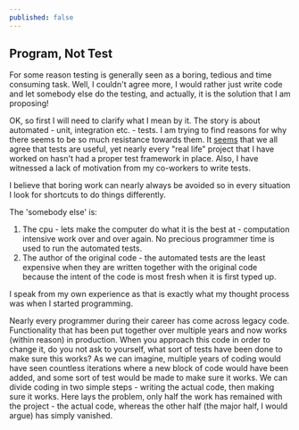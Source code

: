 ```yaml
---
published: false
---
```

## Program, Not Test

For some reason testing is generally seen as a boring, tedious and time consuming task. Well, I couldn't agree more, I would rather just write code and let somebody else do the testing, and actually, it is the solution that I am proposing!

OK, so first I will need to clarify what I mean by it. The story is about automated - unit, integration etc.  - tests. I am trying to find reasons for why there seems to be so much resistance towards them. It [seems](https://stackoverflow.com/questions/67299/is-unit-testing-worth-the-effort) that we all agree that tests are useful, yet nearly every "real life" project that I have worked on hasn't had a proper test framework in place. Also, I have witnessed a lack of motivation from my co-workers to write tests.

I believe that boring work can nearly always be avoided so in every situation I look for shortcuts to do things differently.

The 'somebody else' is:
1.  The cpu - lets make the computer do what it is the best at - computation intensive work over and over again. No precious programmer time is used to run the automated tests.
2. The author of the original code - the automated tests are the least expensive when they are written together with the original code because the intent of the code is most fresh when it is first typed up.



I speak from my own experience as that is exactly what my thought process was when I started programming.

Nearly every programmer during their career has come across legacy code. Functionality that has been put together over multiple years and now works (within reason) in production. When you approach this code in order to change it, do you not ask to yourself, what sort of tests have been done to make sure this works? As we can imagine, multiple years of coding would have seen countless iterations where a new block of code would have been added, and some sort of test would be made to make sure it works. We can divide coding in two simple steps - writing the actual code, then making sure it works. Here lays the problem, only half the work has remained with the project - the actual code, whereas the other half (the major half, I would argue) has simply vanished.